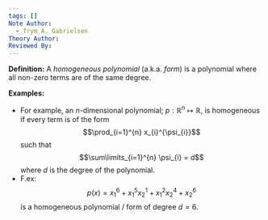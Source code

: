 ```yaml
---
tags: []
Note Author:
  - Trym A. Gabrielsen
Theory Author: 
Reviewed By:
---
```

**Definition:**
A *homogeneous polynomial* (a.k.a. *form*) is a polynomial where all non-zero terms are of the same degree.


**Examples:**
- For example, an $n$-dimensional polynomial; $p: \mathbb{R}^{n}\mapsto \mathbb{R}$, is homogeneous if every term is of the form
$$\prod_{i=1}^{n} x_{i}^{\psi_{i}}$$
	such that 
$$\sum\limits_{i=1}^{n} \psi_{i} = d$$
	where $d$ is the degree of the polynomial.
- F.ex:
$$p(x) = x_{1}^{6} + x_{1}^{5}x_{2}^{1} + x_{1}^{2}x_{2}^{4} + x_{2}^{6}$$
	is a homogeneous polynomial / form of degree $d=6$.